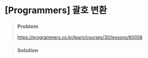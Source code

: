 # [Programmers] 괄호 변환



> ### Problem
>
> https://programmers.co.kr/learn/courses/30/lessons/60058

> ### Solution

```java

```

